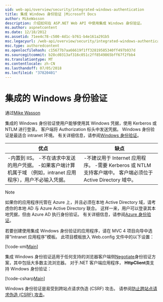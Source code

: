 ```yaml
---
uid: web-api/overview/security/integrated-windows-authentication
title: 集成 Windows 身份验证 |Microsoft Docs
author: MikeWasson
description: 介绍如何在 ASP.NET Web API 中使用集成 Windows 身份验证。
ms.author: aspnetcontent
ms.date: 12/18/2012
ms.assetid: 71ee4c78-c500-4d1c-b761-b4e161a291b5
msc.legacyurl: /web-api/overview/security/integrated-windows-authentication
msc.type: authoredcontent
ms.openlocfilehash: c15677b7aa66619f1ff32819585340ff497b937d
ms.sourcegitcommit: b28cd0313af316c051c2ff8549865bff67f2fbb4
ms.translationtype: MT
ms.contentlocale: zh-CN
ms.lasthandoff: 07/05/2018
ms.locfileid: "37820401"
---
```

<a name="integrated-windows-authentication"></a>集成的 Windows 身份验证
====================
通过[Mike Wasson](https://github.com/MikeWasson)

集成的 Windows 身份验证使用户能够使用其 Windows 凭据，使用 Kerberos 或 NTLM 进行登录。 客户端将 Authorization 标头中发送凭据。 Windows 身份验证是最适合 intranet 环境。 有关详细信息，请参阅[Windows 身份验证](https://www.iis.net/configreference/system.webserver/security/authentication/windowsauthentication)。

| 优点 | 缺点 |
| --- | --- |
| -内置到 IIS。 -不在请求中发送的用户凭据。 -如果客户端计算机属于域 （例如，intranet 应用程序），用户不必输入凭据。 | -不建议用于 Internet 应用程序。 -需要 Kerberos 或 NTLM 支持客户端中。 客户端必须位于 Active Directory 域中。 |

> [!NOTE]
> 如果你的应用程序托管在 Azure 上，并且必须在本地 Active Directory 域，请考虑你的本地 AD 与 Azure Active Directory 联合。 这样一来，用户可以登录其本地凭据，但由 Azure AD 执行身份验证。 有关详细信息，请参阅[Azure 身份验证](../../../visual-studio/overview/2012/windows-azure-authentication.md)。


若要创建使用集成 Windows 身份验证的应用程序，请在 MVC 4 项目向导中选择"Intranet 应用程序"模板。 此项目模板放入 Web.config 文件中的以下设置：

[!code-xml[Main](integrated-windows-authentication/samples/sample1.xml)]

集成 Windows 身份验证适用于任何支持的浏览器客户端侧[Negotiate](http://www.ietf.org/rfc/rfc4559.txt)身份验证方案，其中包括大多数主流浏览器。 对于.NET 客户端应用程序， **HttpClient**类支持 Windows 身份验证：

[!code-csharp[Main](integrated-windows-authentication/samples/sample2.cs)]

Windows 身份验证是易受到跨站点请求伪造 (CSRF) 攻击。 请参阅[防止跨站点请求伪造 (CSRF) 攻击](preventing-cross-site-request-forgery-csrf-attacks.md)。
